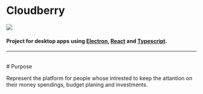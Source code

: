 # Cloudberry
![](./src/resources/images/fc1TBCdcUtY.jpg.jpg) 

#### Project for desktop apps using [Electron](https://electronjs.org/), [React](https://reactjs.org/) and [Typescript](https://www.typescriptlang.org/).

---
<br>
# Purpose

Represent the platform for people whose intrested to keep the attantion on their money spendings, budget planing and investments.